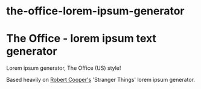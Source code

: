 # the-office-lorem-ipsum-generator
# The Office - lorem ipsum text generator
Lorem ipsum generator, The Office (US) style!

Based heavily on [Robert Cooper's](https://hackernoon.com/creating-a-lorem-ipsum-generator-with-node-and-express-9e1af0b31c86) 'Stranger Things' lorem ipsum generator.
